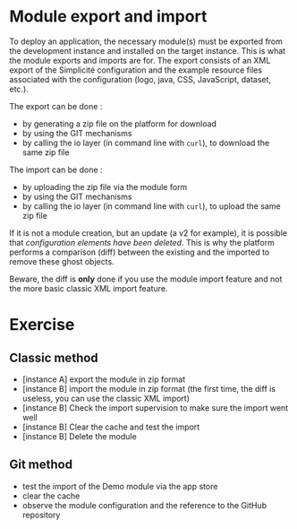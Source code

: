 Module export and import
====================

To deploy an application, the necessary module(s) must be exported from the development instance and installed on the target instance. This is what the module exports and imports are for. The export consists of an XML export of the Simplicité configuration and the example resource files associated with the configuration (logo, java, CSS, JavaScript, dataset, etc.).

The export can be done :
- by generating a zip file on the platform for download
- by using the GIT mechanisms
- by calling the io layer (in command line with `curl`), to download the same zip file

The import can be done :
- by uploading the zip file via the module form
- by using the GIT mechanisms
- by calling the io layer (in command line with `curl`), to upload the same zip file

If it is not a module creation, but an update (a v2 for example), it is possible that *configuration elements have been deleted*. This is why the platform performs a comparison (diff) between the existing and the imported to remove these ghost objects.

<div class="warning">Beware, the diff is  <strong>only</strong> done if you use the module import feature and not the more basic classic XML import feature.</div>

Exercise
====================

Classic method
---------------------------

- [instance A] export the module in zip format
- [instance B] import the module in zip format (the first time, the diff is useless, you can use the classic XML import)
- [instance B] Check the import supervision to make sure the import went well
- [instance B] Clear the cache and test the import
- [instance B] Delete the module

Git method
---------------------------

- test the import of the Demo module via the app store
- clear the cache
- observe the module configuration and the reference to the GitHub repository
